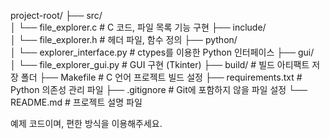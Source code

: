 project-root/
├── src/             
│   └── file_explorer.c         # C 코드, 파일 목록 기능 구현
├── include/         
│   └── file_explorer.h         # 헤더 파일, 함수 정의
├── python/          
│   └── explorer_interface.py   # ctypes를 이용한 Python 인터페이스
├── gui/             
│   └── file_explorer_gui.py    # GUI 구현 (Tkinter)
├── build/                      # 빌드 아티팩트 저장 폴더
├── Makefile                    # C 언어 프로젝트 빌드 설정
├── requirements.txt            # Python 의존성 관리 파일
├── .gitignore                  # Git에 포함하지 않을 파일 설정
└── README.md                   # 프로젝트 설명 파일

예제 코드이며, 편한 방식을 이용해주세요. 